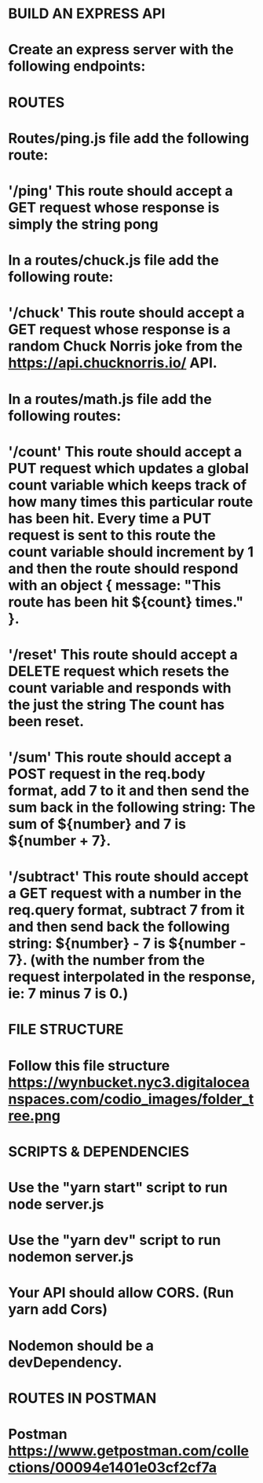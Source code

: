 # BUILD AN EXPRESS API

# Create an express server with the following endpoints:

# ROUTES

# Routes/ping.js file add the following route:

# '/ping' This route should accept a GET request whose response is simply the string pong

# In a routes/chuck.js file add the following route:

# '/chuck' This route should accept a GET request whose response is a random Chuck Norris joke from the https://api.chucknorris.io/ API.

# In a routes/math.js file add the following routes:

# '/count' This route should accept a PUT request which updates a global count variable which keeps track of how many times this particular route has been hit. Every time a PUT request is sent to this route the count variable should increment by 1 and then the route should respond with an object { message: "This route has been hit \${count} times." }.

# '/reset' This route should accept a DELETE request which resets the count variable and responds with the just the string The count has been reset.

# '/sum' This route should accept a POST request in the req.body format, add 7 to it and then send the sum back in the following string: The sum of ${number} and 7 is ${number + 7}.

# '/subtract' This route should accept a GET request with a number in the req.query format, subtract 7 from it and then send back the following string: ${number} - 7 is ${number - 7}. (with the number from the request interpolated in the response, ie: 7 minus 7 is 0.)

# FILE STRUCTURE

# Follow this file structure https://wynbucket.nyc3.digitaloceanspaces.com/codio_images/folder_tree.png

# SCRIPTS & DEPENDENCIES

# Use the "yarn start" script to run node server.js

# Use the "yarn dev" script to run nodemon server.js

# Your API should allow CORS. (Run yarn add Cors)

# Nodemon should be a devDependency.

# ROUTES IN POSTMAN

# Postman https://www.getpostman.com/collections/00094e1401e03cf2cf7a
